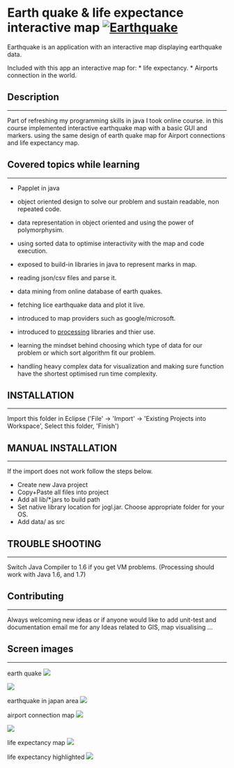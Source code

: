 # Earth quake & life expectance interactive map [![Earthquake][1]][2]

Earthquake is an application with an interactive map displaying earthquake data.

Included with this app an interactive map for:
                    * life expectancy.
                    * Airports connection in the world.




## Description
--------------
Part of refreshing my programming skills in java I took online course. in this course implemented interactive earthquake map with a basic GUI and markers. using the same design of earth quake map for Airport connections and life expectancy map.


## Covered topics while learning
--------------------------------
- Papplet in java

- object oriented design to solve our problem and sustain readable, non repeated code.

- data representation in object oriented and using the power of polymorphysim.

- using sorted data to optimise interactivity with the map and code execution.

- exposed to build-in libraries in java to represent marks in map.

- reading json/csv files and parse it.

- data mining from online database of earth quakes. 

- fetching lice earthquake data and plot it live.

- introduced to map providers such as google/microsoft.

- introduced to [processing][2] libraries and thier use.

- learning the mindset behind choosing which type of data for our problem or which sort algorithm fit our problem.

- handling heavy complex data for visualization and making sure function have the shortest optimised run time complexity.
 



## INSTALLATION
---------------
Import this folder in Eclipse ('File' -> 'Import' -> 'Existing Projects into
Workspace', Select this folder, 'Finish')



## MANUAL INSTALLATION
----------------------
If the import does not work follow the steps below.

- Create new Java project
- Copy+Paste all files into project
- Add all lib/*.jars to build path
- Set native library location for jogl.jar. Choose appropriate folder for your OS.
- Add data/ as src



## TROUBLE SHOOTING
-------------------
Switch Java Compiler to 1.6 if you get VM problems. (Processing should work with Java 1.6, and 1.7)



## Contributing
---------------
Always welcoming new ideas or if anyone would like to add unit-test and documentation
email me for any Ideas related to GIS, map visualising ...




## Screen images 
----------------

earth quake
![](map/2.jpg)

![](map/1.jpg)

earthquake in japan area
![](map/3.jpg)

airport connection map
![](map/4.jpg)

![](map/5.jpg)

life expectancy map
![](map/6.jpg)

life expectancy highlighted
![](map/7.jpg)



[1]: https://cdn0.iconfinder.com/data/icons/small-n-flat/24/678111-map-marker-128.png
[2]: https://processing.org/reference/
